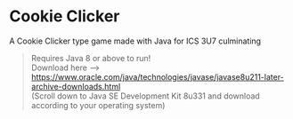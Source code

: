 # Cookie Clicker
A Cookie Clicker type game made with Java for ICS 3U7 culminating
 <br>
> Requires Java 8 or above to run! <br>
> Download here --> https://www.oracle.com/java/technologies/javase/javase8u211-later-archive-downloads.html<br>
> (Scroll down to Java SE Development Kit 8u331 and download according to your operating system)

